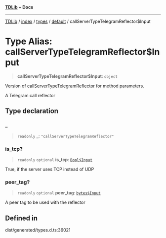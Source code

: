 [**TDLib**](../../../../../../README.md) • **Docs**

***

[TDLib](../../../../../../modules.md) / [index](../../../../../README.md) / [types](../../../README.md) / [default](../README.md) / callServerTypeTelegramReflector$Input

# Type Alias: callServerTypeTelegramReflector$Input

> **callServerTypeTelegramReflector$Input**: `object`

Version of [callServerTypeTelegramReflector](callServerTypeTelegramReflector.md) for method parameters.

A Telegram call reflector

## Type declaration

### \_

> `readonly` **\_**: `"callServerTypeTelegramReflector"`

### is\_tcp?

> `readonly` `optional` **is\_tcp**: [`Bool$Input`](Bool$Input.md)

True, if the server uses TCP instead of UDP

### peer\_tag?

> `readonly` `optional` **peer\_tag**: [`bytes$Input`](bytes$Input.md)

A peer tag to be used with the reflector

## Defined in

dist/generated/types.d.ts:36021
